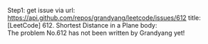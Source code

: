 Step1: get issue via url: https://api.github.com/repos/grandyang/leetcode/issues/612 
 title:[LeetCode] 612. Shortest Distance in a Plane 
 body:  
 The problem No.612 has not been written by Grandyang yet!